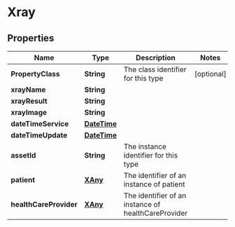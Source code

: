 
# Xray

## Properties
Name | Type | Description | Notes
------------ | ------------- | ------------- | -------------
**PropertyClass** | **String** | The class identifier for this type |  [optional]
**xrayName** | **String** |  | 
**xrayResult** | **String** |  | 
**xrayImage** | **String** |  | 
**dateTimeService** | [**DateTime**](DateTime.md) |  | 
**dateTimeUpdate** | [**DateTime**](DateTime.md) |  | 
**assetId** | **String** | The instance identifier for this type | 
**patient** | [**XAny**](XAny.md) | The identifier of an instance of patient | 
**healthCareProvider** | [**XAny**](XAny.md) | The identifier of an instance of healthCareProvider | 




